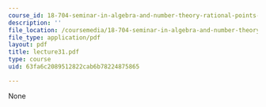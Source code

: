 ```yaml
---
course_id: 18-704-seminar-in-algebra-and-number-theory-rational-points-on-elliptic-curves-fall-2004
description: ''
file_location: /coursemedia/18-704-seminar-in-algebra-and-number-theory-rational-points-on-elliptic-curves-fall-2004/63fa6c2089512822cab6b78224875865_lecture31.pdf
file_type: application/pdf
layout: pdf
title: lecture31.pdf
type: course
uid: 63fa6c2089512822cab6b78224875865

---
```

None